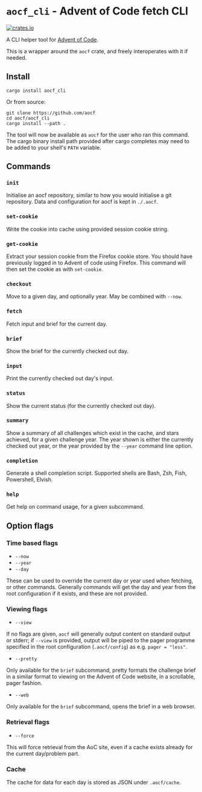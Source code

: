 # `aocf_cli` - Advent of Code fetch CLI

[![crates.io](https://img.shields.io/crates/v/aocf_cli)](https://crates.io/crates/aocf_cli)

A CLI helper tool for [Advent of Code](https://adventofcode.com/).

This is a wrapper around the `aocf` crate, and freely interoperates with it if
needed.

## Install

```
cargo install aocf_cli
```

Or from source:

```
git clone https://github.com/aocf
cd aocf/aocf_cli
cargo install --path .
```

The tool will now be available as `aocf` for the user who ran this command. The
cargo binary install path provided after cargo completes may need to be added
to your shell's `PATH` variable.

## Commands

### `init`

Initialise an aocf repository, similar to how you would initialise a git
repository. Data and configuration for aocf is kept in `./.aocf`.

### `set-cookie`

Write the cookie into cache using provided session cookie string.

### `get-cookie`

Extract your session cookie from the Firefox cookie store. You should have
previously logged in to Advent of code using Firefox. This command will then
set the cookie as with `set-cookie`.

### `checkout`

Move to a given day, and optionally year. May be combined with `--now`.

### `fetch`

Fetch input and brief for the current day.

### `brief`

Show the brief for the currently checked out day.

### `input`

Print the currently checked out day's input.

### `status`

Show the current status (for the currently checked out day).

### `summary`

Show a summary of all challenges which exist in the cache, and stars achieved,
for a given challenge year. The year shown is either the currently checked out
year, or the year provided by the `--year` command line option.

### `completion`

Generate a shell completion script.
Supported shells are Bash, Zsh, Fish, Powershell, Elvish.

### `help`

Get help on command usage, for a given subcommand.

## Option flags

### Time based flags

* `--now`
* `--year`
* `--day`

These can be used to override the current day or year used when fetching, or
other commands. Generally commands will get the day and year from the
root configuration if it exists, and these are not provided.

### Viewing flags

* `--view`

If no flags are given, `aocf` will generally output content on standard output
or stderr; if `--view` is provided, output will be piped to the pager programme
specified in the root configuration (`.aocf/config`) as e.g. `pager = "less"`.

* `--pretty`

Only available for the `brief` subcommand, pretty formats the challenge brief
in a similar format to viewing on the Advent of Code website, in a scrollable,
pager fashion.

* `--web`

Only available for the `brief` subcommand, opens the brief in a web browser.

### Retrieval flags

* `--force`

This will force retrieval from the AoC site, even if a cache exists already for
the current day/problem part.

### Cache

The cache for data for each day is stored as JSON under `.aocf/cache`.
